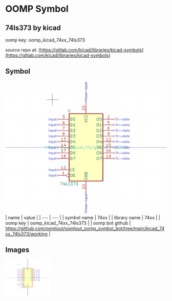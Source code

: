 # OOMP Symbol  
## 74ls373  by kicad  
  
oomp key: oomp_kicad_74xx_74ls373  
  
source repo at: [https://gitlab.com/kicad/libraries/kicad-symbols](https://gitlab.com/kicad/libraries/kicad-symbols)  
## Symbol  
  
[![working.png](working_600.png)](working.png)  
| name | value | 
| --- | --- | 
| symbol name | 74xx | 
| library name | 74xx | 
| oomp key | oomp_kicad_74xx_74ls373 | 
| oomp bot github | https://github.com/oomlout/oomlout_oomp_symbol_bot/tree/main/kicad_74xx_74ls373/working | 
## Images  
  
[![working.png](working_140.png)](working.png)  
